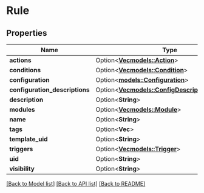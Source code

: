 # Rule

## Properties

Name | Type | Description | Notes
------------ | ------------- | ------------- | -------------
**actions** | Option<[**Vec<models::Action>**](Action.md)> |  | [optional]
**conditions** | Option<[**Vec<models::Condition>**](Condition.md)> |  | [optional]
**configuration** | Option<[**models::Configuration**](Configuration.md)> |  | [optional]
**configuration_descriptions** | Option<[**Vec<models::ConfigDescriptionParameter>**](ConfigDescriptionParameter.md)> |  | [optional]
**description** | Option<**String**> |  | [optional]
**modules** | Option<[**Vec<models::Module>**](Module.md)> |  | [optional]
**name** | Option<**String**> |  | [optional]
**tags** | Option<**Vec<String>**> |  | [optional]
**template_uid** | Option<**String**> |  | [optional]
**triggers** | Option<[**Vec<models::Trigger>**](Trigger.md)> |  | [optional]
**uid** | Option<**String**> |  | [optional]
**visibility** | Option<**String**> |  | [optional]

[[Back to Model list]](../README.md#documentation-for-models) [[Back to API list]](../README.md#documentation-for-api-endpoints) [[Back to README]](../README.md)


